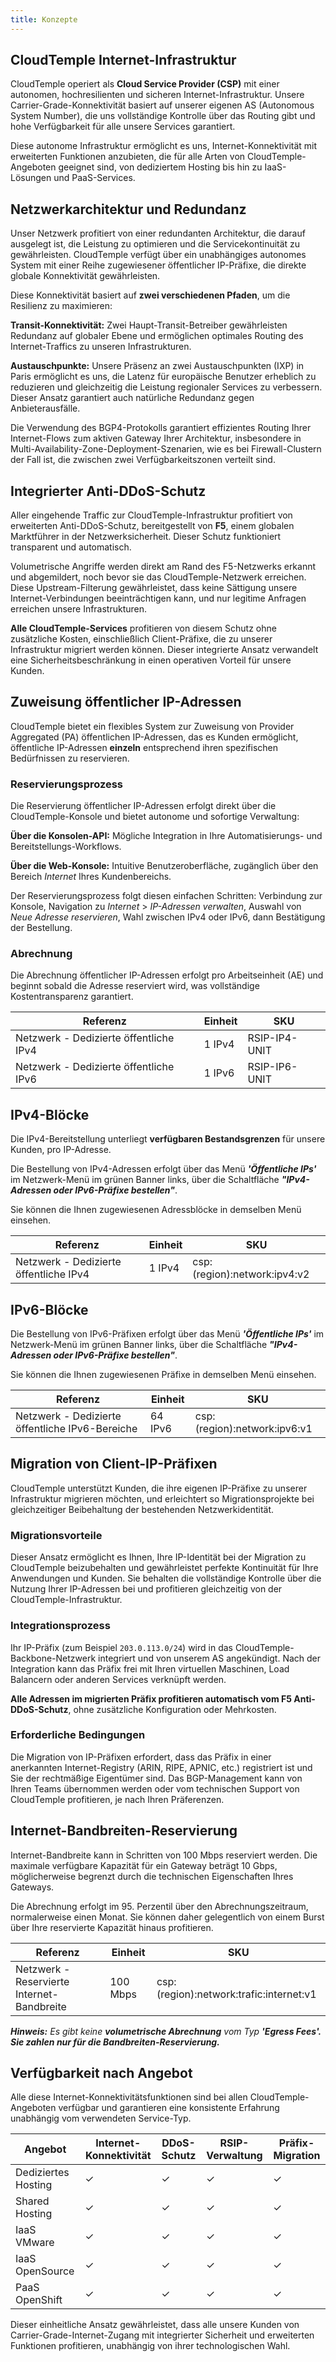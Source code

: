 ```yaml
---
title: Konzepte
---
```


## CloudTemple Internet-Infrastruktur

CloudTemple operiert als **Cloud Service Provider (CSP)** mit einer autonomen, hochresilienten und sicheren Internet-Infrastruktur. Unsere Carrier-Grade-Konnektivität basiert auf unserer eigenen AS (Autonomous System Number), die uns vollständige Kontrolle über das Routing gibt und hohe Verfügbarkeit für alle unsere Services garantiert.

Diese autonome Infrastruktur ermöglicht es uns, Internet-Konnektivität mit erweiterten Funktionen anzubieten, die für alle Arten von CloudTemple-Angeboten geeignet sind, von dediziertem Hosting bis hin zu IaaS-Lösungen und PaaS-Services.

## Netzwerkarchitektur und Redundanz

Unser Netzwerk profitiert von einer redundanten Architektur, die darauf ausgelegt ist, die Leistung zu optimieren und die Servicekontinuität zu gewährleisten. CloudTemple verfügt über ein unabhängiges autonomes System mit einer Reihe zugewiesener öffentlicher IP-Präfixe, die direkte globale Konnektivität gewährleisten.

Diese Konnektivität basiert auf **zwei verschiedenen Pfaden**, um die Resilienz zu maximieren:

**Transit-Konnektivität:** Zwei Haupt-Transit-Betreiber gewährleisten Redundanz auf globaler Ebene und ermöglichen optimales Routing des Internet-Traffics zu unseren Infrastrukturen.

**Austauschpunkte:** Unsere Präsenz an zwei Austauschpunkten (IXP) in Paris ermöglicht es uns, die Latenz für europäische Benutzer erheblich zu reduzieren und gleichzeitig die Leistung regionaler Services zu verbessern. Dieser Ansatz garantiert auch natürliche Redundanz gegen Anbieterausfälle.

Die Verwendung des BGP4-Protokolls garantiert effizientes Routing Ihrer Internet-Flows zum aktiven Gateway Ihrer Architektur, insbesondere in Multi-Availability-Zone-Deployment-Szenarien, wie es bei Firewall-Clustern der Fall ist, die zwischen zwei Verfügbarkeitszonen verteilt sind.

## Integrierter Anti-DDoS-Schutz

Aller eingehende Traffic zur CloudTemple-Infrastruktur profitiert von erweiterten Anti-DDoS-Schutz, bereitgestellt von **F5**, einem globalen Marktführer in der Netzwerksicherheit. Dieser Schutz funktioniert transparent und automatisch.

Volumetrische Angriffe werden direkt am Rand des F5-Netzwerks erkannt und abgemildert, noch bevor sie das CloudTemple-Netzwerk erreichen. Diese Upstream-Filterung gewährleistet, dass keine Sättigung unsere Internet-Verbindungen beeinträchtigen kann, und nur legitime Anfragen erreichen unsere Infrastrukturen.

**Alle CloudTemple-Services** profitieren von diesem Schutz ohne zusätzliche Kosten, einschließlich Client-Präfixe, die zu unserer Infrastruktur migriert werden können. Dieser integrierte Ansatz verwandelt eine Sicherheitsbeschränkung in einen operativen Vorteil für unsere Kunden.

## Zuweisung öffentlicher IP-Adressen

CloudTemple bietet ein flexibles System zur Zuweisung von Provider Aggregated (PA) öffentlichen IP-Adressen, das es Kunden ermöglicht, öffentliche IP-Adressen **einzeln** entsprechend ihren spezifischen Bedürfnissen zu reservieren.

### Reservierungsprozess

Die Reservierung öffentlicher IP-Adressen erfolgt direkt über die CloudTemple-Konsole und bietet autonome und sofortige Verwaltung:

**Über die Konsolen-API:** Mögliche Integration in Ihre Automatisierungs- und Bereitstellungs-Workflows.

**Über die Web-Konsole:** Intuitive Benutzeroberfläche, zugänglich über den Bereich *Internet* Ihres Kundenbereichs.

Der Reservierungsprozess folgt diesen einfachen Schritten: Verbindung zur Konsole, Navigation zu *Internet* > *IP-Adressen verwalten*, Auswahl von *Neue Adresse reservieren*, Wahl zwischen IPv4 oder IPv6, dann Bestätigung der Bestellung.

### Abrechnung

Die Abrechnung öffentlicher IP-Adressen erfolgt pro Arbeitseinheit (AE) und beginnt sobald die Adresse reserviert wird, was vollständige Kostentransparenz garantiert.

| Referenz | Einheit | SKU |
|----------|---------|-----|
| Netzwerk - Dedizierte öffentliche IPv4 | 1 IPv4 | RSIP-IP4-UNIT |
| Netzwerk - Dedizierte öffentliche IPv6 | 1 IPv6 | RSIP-IP6-UNIT |

## IPv4-Blöcke

Die IPv4-Bereitstellung unterliegt __verfügbaren Bestandsgrenzen__ für unsere Kunden, pro IP-Adresse.

Die Bestellung von IPv4-Adressen erfolgt über das Menü __*'Öffentliche IPs'*__ im Netzwerk-Menü im grünen Banner links, über die Schaltfläche __*"IPv4-Adressen oder IPv6-Präfixe bestellen"*__.

Sie können die Ihnen zugewiesenen Adressblöcke in demselben Menü einsehen.

| Referenz                           | Einheit | SKU                          |
| ---------------------------------- | ------- | ---------------------------- |
| Netzwerk - Dedizierte öffentliche IPv4 | 1 IPv4  | csp:(region):network:ipv4:v2 |

## IPv6-Blöcke

Die Bestellung von IPv6-Präfixen erfolgt über das Menü __*'Öffentliche IPs'*__ im Netzwerk-Menü im grünen Banner links, über die Schaltfläche __*"IPv4-Adressen oder IPv6-Präfixe bestellen"*__.

Sie können die Ihnen zugewiesenen Präfixe in demselben Menü einsehen.

| Referenz                                    | Einheit  | SKU                          |
| ------------------------------------------- | -------- | ---------------------------- |
| Netzwerk - Dedizierte öffentliche IPv6-Bereiche | 64 IPv6  | csp:(region):network:ipv6:v1 |

## Migration von Client-IP-Präfixen

CloudTemple unterstützt Kunden, die ihre eigenen IP-Präfixe zu unserer Infrastruktur migrieren möchten, und erleichtert so Migrationsprojekte bei gleichzeitiger Beibehaltung der bestehenden Netzwerkidentität.

### Migrationsvorteile

Dieser Ansatz ermöglicht es Ihnen, Ihre IP-Identität bei der Migration zu CloudTemple beizubehalten und gewährleistet perfekte Kontinuität für Ihre Anwendungen und Kunden. Sie behalten die vollständige Kontrolle über die Nutzung Ihrer IP-Adressen bei und profitieren gleichzeitig von der CloudTemple-Infrastruktur.

### Integrationsprozess

Ihr IP-Präfix (zum Beispiel `203.0.113.0/24`) wird in das CloudTemple-Backbone-Netzwerk integriert und von unserem AS angekündigt. Nach der Integration kann das Präfix frei mit Ihren virtuellen Maschinen, Load Balancern oder anderen Services verknüpft werden.

**Alle Adressen im migrierten Präfix profitieren automatisch vom F5 Anti-DDoS-Schutz**, ohne zusätzliche Konfiguration oder Mehrkosten.

### Erforderliche Bedingungen

Die Migration von IP-Präfixen erfordert, dass das Präfix in einer anerkannten Internet-Registry (ARIN, RIPE, APNIC, etc.) registriert ist und Sie der rechtmäßige Eigentümer sind. Das BGP-Management kann von Ihren Teams übernommen werden oder vom technischen Support von CloudTemple profitieren, je nach Ihren Präferenzen.

## Internet-Bandbreiten-Reservierung

Internet-Bandbreite kann in Schritten von 100 Mbps reserviert werden. Die maximale verfügbare Kapazität für ein Gateway beträgt 10 Gbps, möglicherweise begrenzt durch die technischen Eigenschaften Ihres Gateways.

Die Abrechnung erfolgt im 95. Perzentil über den Abrechnungszeitraum, normalerweise einen Monat. Sie können daher gelegentlich von einem Burst über Ihre reservierte Kapazität hinaus profitieren.

| Referenz                                    | Einheit   | SKU                                     |
| ------------------------------------------- | --------- | --------------------------------------- |
| Netzwerk - Reservierte Internet-Bandbreite | 100 Mbps  | csp:(region):network:trafic:internet:v1 |

__*Hinweis:*__
*Es gibt keine __volumetrische Abrechnung__ vom Typ __'Egress Fees'. Sie zahlen nur für die Bandbreiten-Reservierung.__*

## Verfügbarkeit nach Angebot

Alle diese Internet-Konnektivitätsfunktionen sind bei allen CloudTemple-Angeboten verfügbar und garantieren eine konsistente Erfahrung unabhängig vom verwendeten Service-Typ.

| Angebot | Internet-Konnektivität | DDoS-Schutz | RSIP-Verwaltung | Präfix-Migration |
|---------|------------------------|--------------|-----------------|------------------|
| Dediziertes Hosting | ✓ | ✓ | ✓ | ✓ |
| Shared Hosting | ✓ | ✓ | ✓ | ✓ |
| IaaS VMware | ✓ | ✓ | ✓ | ✓ |
| IaaS OpenSource | ✓ | ✓ | ✓ | ✓ |
| PaaS OpenShift | ✓ | ✓ | ✓ | ✓ |

Dieser einheitliche Ansatz gewährleistet, dass alle unsere Kunden von Carrier-Grade-Internet-Zugang mit integrierter Sicherheit und erweiterten Funktionen profitieren, unabhängig von ihrer technologischen Wahl.
